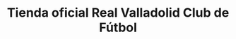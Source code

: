 ---
title: "Tienda oficial Real Valladolid Club de Fútbol"
url: /valladolid/tienda-oficial-real-valladolid-club-de-futbol/
shop: general
---